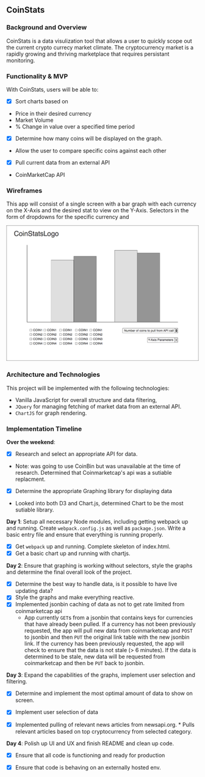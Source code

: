 ## CoinStats

### Background and Overview

CoinStats is a data visulization tool that allows a user to quickly scope out the current crypto currecy market climate.  The cryptocurrency market is a rapidly growing and thriving marketplace that requires persistant monitoring.



### Functionality & MVP

With CoinStats, users will be able to:

- [X] Sort charts based on
* Price in their desired currency
* Market Volume
* % Change in value over a specified time period
- [X] Determine how many coins will be displayed on the graph.
* Allow the user to compare specific coins against each other
- [X] Pull current data from an external API
* CoinMarketCap API

### Wireframes

This app will consist of a single screen with a bar graph with each currency on the X-Axis and the desired stat to view on the Y-Axis.  Selectors in the form of dropdowns for the specific currency and

![wireframes](wireframe.png)

### Architecture and Technologies

This project will be implemented with the following technologies:

- Vanilla JavaScript for overall structure and data filtering,
- `JQuery` for managing fetching of market data from an external API.
- `ChartJS` for graph rendering.

### Implementation Timeline

**Over the weekend**:
- [x] Research and select an appropriate API for data.
*   Note: was going to use CoinBin but was unavailable at the time of research.  Determined that Coinmarketcap's api was a sutiable replacment.
- [x] Determine the appropriate Graphing library for displaying data
* Looked into both D3 and Chart.js, determined Chart to be the most sutiable library.

**Day 1**: Setup all necessary Node modules, including getting webpack up and running.  Create `webpack.config.js` as well as `package.json`.  Write a basic entry file and ensure that everything is running properly.

- [X] Get `webpack` up and running.  Complete skeleton of index.html.
- [X] Get a basic chart up and running with chartjs.

**Day 2**: Ensure that graphing is working without selectors, style the graphs and determine the final overall look of the project.

- [X] Determine the best way to handle data, is it possible to have live updating data?
- [X] Style the graphs and make everything reactive.
- [X] Implemented jsonbin caching of data as not to get rate limited from coinmarketcap api
    * App currently `GET`s from a jsonbin that contains keys for currencies that have already been pulled.  If a currency has not been previously requested, the app will pull new data from coinmarketcap and `POST` to jsonbin and then `PUT` the original link table with the new jsonbin link.  If the currency has been previously requested, the app will check to ensure that the data is not stale (> 6 minutes).  If the data is determined to be stale, new data will be requested from coinmarketcap and then be `PUT` back to jsonbin.

**Day 3**: Expand the capabilities of the graphs, implement user selection and filtering.

- [X] Determine and implement the most optimal amount of data to show on screen.
- [X] Implement user selection of data
- [X] Implemented pulling of relevant news articles from newsapi.org.
      * Pulls relevant articles based on top cryptocurrency from selected category.


**Day 4**: Polish up UI and UX and finish README and clean up code.

- [X] Ensure that all code is functioning and ready for production
- [X] Ensure that code is behaving on an externally hosted env.


